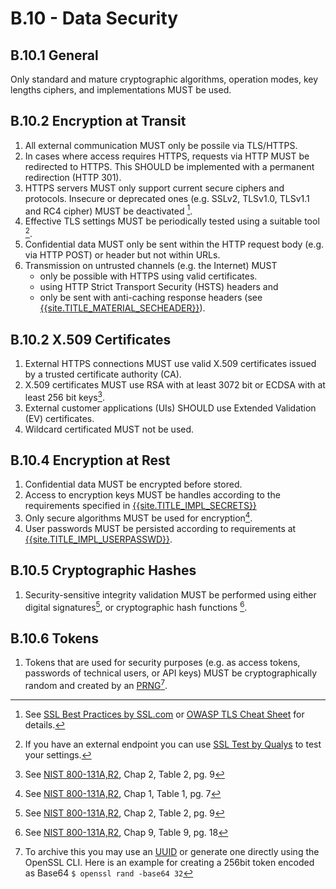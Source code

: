 # B.10 - Data Security

## B.10.1 General

Only standard and mature cryptographic algorithms, operation modes, key lengths ciphers, and implementations MUST be used.

## B.10.2 Encryption at Transit

1. All external communication MUST only be possile via TLS/HTTPS.
3. In cases where access requires HTTPS, requests via HTTP MUST be redirected to HTTPS. This SHOULD be implemented with a permanent redirection (HTTP 301).
4. HTTPS servers MUST only support current secure ciphers and protocols. Insecure or deprecated ones (e.g. SSLv2, TLSv1.0, TLSv1.1 and RC4 cipher) MUST be deactivated [^1].
5. Effective TLS settings MUST be periodically tested using a suitable tool [^2].
6. Confidential data MUST only be sent within the HTTP request body (e.g. via HTTP POST) or header but not within URLs.
7. Transmission on untrusted channels (e.g. the Internet) MUST
    - only be possible with HTTPS using valid certificates.
    - using HTTP Strict Transport Security (HSTS) headers and
    - only be sent with anti-caching response headers (see [{{site.TITLE_MATERIAL_SECHEADER}}]({{site.URL_MATERIAL_SECHEADER}})).

## B.10.2 X.509 Certificates

1. External HTTPS connections MUST use valid X.509 certificates issued by a trusted certificate authority (CA).
2. X.509 certificates MUST use RSA with at least 3072 bit or ECDSA with at least 256 bit keys[^4].
3. External customer applications (UIs) SHOULD use Extended Validation (EV) certificates.
4. Wildcard certificated MUST not be used.

## B.10.4 Encryption at Rest

1. Confidential data MUST be encrypted before stored.
2. Access to encryption keys MUST be handles according to the requirements specified in [{{site.TITLE_IMPL_SECRETS}}]({{site.URL_IMPL_SECRETS}})
3. Only secure algorithms MUST be used for encryption[^3].
4. User passwords MUST be persisted according to requirements at [{{site.TITLE_IMPL_USERPASSWD}}]({{site.URL_IMPL_USERPASSWD}}).

## B.10.5 Cryptographic Hashes

1. Security-sensitive integrity validation MUST be performed using either digital signatures[^4], or cryptographic hash functions [^5].
   
## B.10.6 Tokens

1. Tokens that are used for security purposes (e.g. as access tokens, passwords of technical users, or API keys) MUST be cryptographically random and created by an [PRNG](https://en.wikipedia.org/wiki/Pseudorandom_number_generator)[^6].

   
[^1]: See [SSL Best Practices by SSL.com](https://www.ssl.com/guide/ssl-best-practices/) or [OWASP TLS Cheat Sheet](https://cheatsheetseries.owasp.org/cheatsheets/Transport_Layer_Security_Cheat_Sheet.html) for details.
[^2]: If you have an external endpoint you can use [SSL Test by Qualys](https://www.ssllabs.com/ssltest/) to test your settings.
[^3]: See [NIST 800-131A,R2](https://nvlpubs.nist.gov/nistpubs/SpecialPublications/NIST.SP.800-131Ar2.pdf), Chap 1, Table 1, pg. 7
[^4]: See [NIST 800-131A,R2](https://nvlpubs.nist.gov/nistpubs/SpecialPublications/NIST.SP.800-131Ar2.pdf), Chap 2, Table 2, pg. 9 
[^5]: See [NIST 800-131A,R2](https://nvlpubs.nist.gov/nistpubs/SpecialPublications/NIST.SP.800-131Ar2.pdf), Chap 9, Table 9, pg. 18
[^6]: To archive this you may use an [UUID](https://en.wikipedia.org/wiki/Universally_unique_identifier) or generate one directly using the OpenSSL CLI. Here is an example for creating a 256bit token encoded as Base64 `$ openssl rand -base64 32` 

